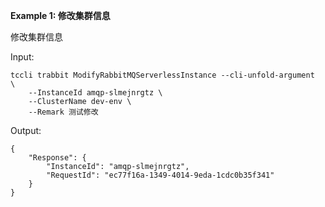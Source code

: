 **Example 1: 修改集群信息**

修改集群信息

Input: 

```
tccli trabbit ModifyRabbitMQServerlessInstance --cli-unfold-argument  \
    --InstanceId amqp-slmejnrgtz \
    --ClusterName dev-env \
    --Remark 测试修改
```

Output: 
```
{
    "Response": {
        "InstanceId": "amqp-slmejnrgtz",
        "RequestId": "ec77f16a-1349-4014-9eda-1cdc0b35f341"
    }
}
```

